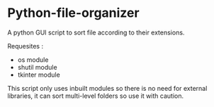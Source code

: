 # Python-file-organizer

A python GUI script to sort file according to their extensions.

Requesites :
  * os module
  * shutil module
  * tkinter module
  
This script only uses inbuilt modules so there is no need for external libraries, it can sort multi-level folders so use it with caution.
